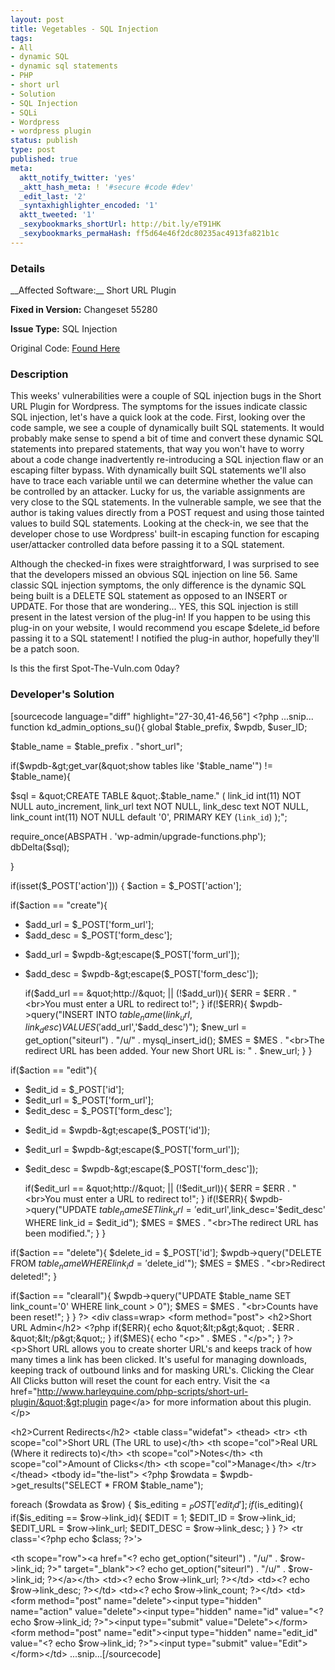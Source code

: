 ```yaml
---
layout: post
title: Vegetables - SQL Injection
tags:
- All
- dynamic SQL
- dynamic sql statements
- PHP
- short url
- Solution
- SQL Injection
- SQLi
- Wordpress
- wordpress plugin
status: publish
type: post
published: true
meta:
  aktt_notify_twitter: 'yes'
  _aktt_hash_meta: ! '#secure #code #dev'
  _edit_last: '2'
  _syntaxhighlighter_encoded: '1'
  aktt_tweeted: '1'
  _sexybookmarks_shortUrl: http://bit.ly/eT91HK
  _sexybookmarks_permaHash: ff5d64e46f2dc80235ac4913fa821b1c
---
```

<h3>Details</h3>
__Affected Software:__ Short URL Plugin

__Fixed in Version:__  Changeset 55280

__Issue Type:__ SQL Injection

Original Code: <a title="Vegetables" href="https://spotthevuln.com/2011/01/vegetables/" target="_blank">Found    Here</a>
<h3>Description</h3>
This weeks' vulnerabilities were a couple of SQL injection bugs in the Short URL Plugin for Wordpress. The symptoms for the issues indicate classic SQL injection, let's have a quick look at the code. First, looking over the code sample, we see a couple of dynamically built SQL statements. It would probably make sense to spend a bit of time and convert these dynamic SQL statements into prepared statements, that way you won't have to worry about a code change inadvertently re-introducing a SQL injection flaw or an escaping filter bypass. With dynamically built SQL statements we'll also have to trace each variable until we can determine whether the value can be controlled by an attacker. Lucky for us, the variable assignments are very close to the SQL statements. In the vulnerable sample, we see that the author is taking values directly from a POST request and using those tainted values to build SQL statements. Looking at the check-in, we see that the developer chose to use Wordpress' built-in escaping function for escaping user/attacker controlled data before passing it to a SQL statement.

Although the checked-in fixes were straightforward, I was surprised to see that the developers missed an obvious SQL injection on line 56. Same classic SQL injection symptoms, the only difference is the dynamic SQL being built is a DELETE SQL statement as opposed to an INSERT or UPDATE. For those that are wondering... YES, this SQL injection is still present in the latest version of the plug-in!  If you happen to be using this plug-in on your website, I would recommend you escape $delete_id before passing it to a SQL statement!  I notified the plug-in author, hopefully they'll be a patch soon.

Is this the first Spot-The-Vuln.com 0day?


<h3>Developer's Solution</h3>
[sourcecode language="diff" highlight="27-30,41-46,56"]
&lt;?php
...snip...
function kd_admin_options_su(){
   global $table_prefix, $wpdb, $user_ID;

   $table_name = $table_prefix . &quot;short_url&quot;;

   if($wpdb-&gt;get_var(&quot;show tables like '$table_name'&quot;) != $table_name){

   $sql = &quot;CREATE TABLE &quot;.$table_name.&quot; (
   link_id int(11) NOT NULL auto_increment,
   link_url text NOT NULL,
   link_desc text NOT NULL,
   link_count int(11) NOT NULL default '0',
   PRIMARY KEY  (`link_id`)
   );&quot;;

   require_once(ABSPATH . 'wp-admin/upgrade-functions.php');
   dbDelta($sql);

   }


   if(isset($_POST['action'])) {
      $action = $_POST['action'];

if($action == &quot;create&quot;){
-  $add_url = $_POST['form_url'];
-  $add_desc = $_POST['form_desc'];
+  $add_url = $wpdb-&gt;escape($_POST['form_url']);
+  $add_desc = $wpdb-&gt;escape($_POST['form_desc']);

   if($add_url == &quot;http://&quot; || (!$add_url)){ $ERR = $ERR . &quot;&lt;br&gt;You must enter a URL to redirect to!&quot;; }
   if(!$ERR){
      $wpdb-&gt;query(&quot;INSERT INTO $table_name (link_url,link_desc) VALUES ('$add_url','$add_desc')&quot;);
         $new_url = get_option(&quot;siteurl&quot;) . &quot;/u/&quot; . mysql_insert_id();
         $MES = $MES . &quot;&lt;br&gt;The redirect URL has been added. Your new Short URL is: &quot; . $new_url;
         }
      }

if($action == &quot;edit&quot;){
-  $edit_id = $_POST['id'];
-  $edit_url = $_POST['form_url'];
-  $edit_desc = $_POST['form_desc'];
+  $edit_id = $wpdb-&gt;escape($_POST['id']);
+  $edit_url = $wpdb-&gt;escape($_POST['form_url']);
+  $edit_desc = $wpdb-&gt;escape($_POST['form_desc']);

   if($edit_url == &quot;http://&quot; || (!$edit_url)){ $ERR = $ERR . &quot;&lt;br&gt;You must enter a URL to redirect to!&quot;; }
   if(!$ERR){
      $wpdb-&gt;query(&quot;UPDATE $table_name SET link_url='$edit_url',link_desc='$edit_desc' WHERE link_id = $edit_id&quot;);
         $MES = $MES . &quot;&lt;br&gt;The redirect URL has been modified.&quot;;
         }
      }


if($action == &quot;delete&quot;){
   $delete_id = $_POST['id'];
   $wpdb-&gt;query(&quot;DELETE FROM $table_name WHERE link_id = '$delete_id'&quot;);
   $MES = $MES . &quot;&lt;br&gt;Redirect deleted!&quot;;
   }

if($action == &quot;clearall&quot;){
        $wpdb-&gt;query(&quot;UPDATE $table_name SET link_count='0' WHERE link_count &gt; 0&quot;);
   $MES = $MES . &quot;&lt;br&gt;Counts have been reset!&quot;;
   }
}
   ?&gt;
   &lt;div class=wrap&gt;
   &lt;form method=&quot;post&quot;&gt;
      &lt;h2&gt;Short URL Admin&lt;/h2&gt;
&lt;?php if($ERR){ echo &quot;&lt;p&gt;&quot; . $ERR . &quot;&lt;/p&gt;&quot;; }
if($MES){ echo &quot;&lt;p&gt;&quot; . $MES . &quot;&lt;/p&gt;&quot;; } ?&gt;
      &lt;p&gt;Short URL allows you to create shorter URL's and keeps track of how many
times a link has been clicked. It's useful for managing downloads, keeping track
of outbound links and for masking URL's. Clicking the Clear All Clicks button
will reset the count for each entry. Visit the &lt;a href=&quot;http://www.harleyquine.com/php-scripts/short-url-plugin/&quot;&gt;plugin page&lt;/a&gt; for more information about this plugin.&lt;/p&gt;

&lt;h2&gt;Current Redirects&lt;/h2&gt;
&lt;table class=&quot;widefat&quot;&gt;
   &lt;thead&gt;
   &lt;tr&gt;
   &lt;th scope=&quot;col&quot;&gt;Short URL (The URL to use)&lt;/th&gt;
   &lt;th scope=&quot;col&quot;&gt;Real URL (Where it redirects to)&lt;/th&gt;
   &lt;th scope=&quot;col&quot;&gt;Notes&lt;/th&gt;
   &lt;th scope=&quot;col&quot;&gt;Amount of Clicks&lt;/th&gt;
   &lt;th scope=&quot;col&quot;&gt;Manage&lt;/th&gt;
   &lt;/tr&gt;
      &lt;/thead&gt;
   &lt;tbody id=&quot;the-list&quot;&gt;
&lt;?php
   $rowdata = $wpdb-&gt;get_results(&quot;SELECT * FROM $table_name&quot;);

   foreach ($rowdata as $row) {
   $is_editing = $_POST['edit_id'];
   if($is_editing){
      if($is_editing == $row-&gt;link_id){ $EDIT = 1; $EDIT_ID = $row-&gt;link_id; $EDIT_URL = $row-&gt;link_url; $EDIT_DESC = $row-&gt;link_desc; }
      }
?&gt;
   &lt;tr class='&lt;?php echo $class; ?&gt;'&gt;

   &lt;th scope=&quot;row&quot;&gt;&lt;a href=&quot;&lt;? echo get_option(&quot;siteurl&quot;) . &quot;/u/&quot; . $row-&gt;link_id; ?&gt;&quot; target=&quot;_blank&quot;&gt;&lt;? echo get_option(&quot;siteurl&quot;) . &quot;/u/&quot; . $row-&gt;link_id; ?&gt;&lt;/a&gt;&lt;/th&gt;
   &lt;td&gt;&lt;? echo $row-&gt;link_url; ?&gt;&lt;/td&gt;
   &lt;td&gt;&lt;? echo $row-&gt;link_desc; ?&gt;&lt;/td&gt;
   &lt;td&gt;&lt;? echo $row-&gt;link_count; ?&gt;&lt;/td&gt;
   &lt;td&gt;&lt;form method=&quot;post&quot; name=&quot;delete&quot;&gt;&lt;input type=&quot;hidden&quot; name=&quot;action&quot; value=&quot;delete&quot;&gt;&lt;input type=&quot;hidden&quot; name=&quot;id&quot; value=&quot;&lt;? echo $row-&gt;link_id; ?&gt;&quot;&gt;&lt;input type=&quot;submit&quot; value=&quot;Delete&quot;&gt;&lt;/form&gt;&lt;form method=&quot;post&quot; name=&quot;edit&quot;&gt;&lt;input type=&quot;hidden&quot; name=&quot;edit_id&quot; value=&quot;&lt;? echo $row-&gt;link_id; ?&gt;&quot;&gt;&lt;input type=&quot;submit&quot; value=&quot;Edit&quot;&gt;&lt;/form&gt;&lt;/td&gt;
...snip...[/sourcecode]
